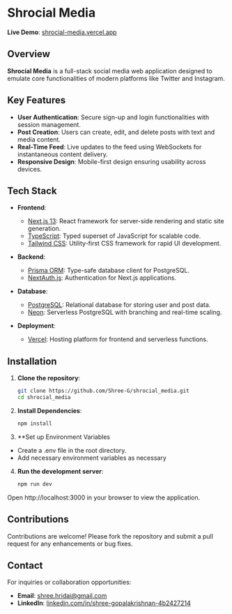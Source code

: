# Shrocial Media

**Live Demo**: [shrocial-media.vercel.app](https://shrocial-media.vercel.app)

## Overview

**Shrocial Media** is a full-stack social media web application designed to emulate core functionalities of modern platforms like Twitter and Instagram.

## Key Features

- **User Authentication**: Secure sign-up and login functionalities with session management.
- **Post Creation**: Users can create, edit, and delete posts with text and media content.
- **Real-Time Feed**: Live updates to the feed using WebSockets for instantaneous content delivery.
- **Responsive Design**: Mobile-first design ensuring usability across devices.

## Tech Stack

- **Frontend**:
  - [Next.js 13](https://nextjs.org/): React framework for server-side rendering and static site generation.
  - [TypeScript](https://www.typescriptlang.org/): Typed superset of JavaScript for scalable code.
  - [Tailwind CSS](https://tailwindcss.com/): Utility-first CSS framework for rapid UI development.

- **Backend**:
  - [Prisma ORM](https://www.prisma.io/): Type-safe database client for PostgreSQL.
  - [NextAuth.js](https://next-auth.js.org/): Authentication for Next.js applications.

- **Database**:
  - [PostgreSQL](https://www.postgresql.org/): Relational database for storing user and post data.
  - [Neon](https://neon.tech/): Serverless PostgreSQL with branching and real-time scaling.

- **Deployment**:
  - [Vercel](https://vercel.com/): Hosting platform for frontend and serverless functions.

## Installation

1. **Clone the repository**:
   ```bash
   git clone https://github.com/Shree-G/shrocial_media.git
   cd shrocial_media

2. **Install Dependencies**:
   ```bash
   npm install

3. **Set up Environment Variables
- Create a .env file in the root directory.
- Add necessary environment variables as necessary

4. **Run the development server**:
   ```bash
   npm run dev
Open http://localhost:3000 in your browser to view the application.

## Contributions
Contributions are welcome! Please fork the repository and submit a pull request for any enhancements or bug fixes.

## Contact

For inquiries or collaboration opportunities:

- **Email**: [shree.hridai@gmail.com](mailto:shree.hridai@gmail.com)
- **LinkedIn**: [linkedin.com/in/shree-gopalakrishnan-4b2427214](https://www.linkedin.com/in/shree-gopalakrishnan-4b2427214/)

